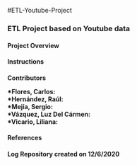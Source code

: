 #ETL-Youtube-Project

<h3>ETL Project based on Youtube data

<h4>Project Overview


<h4>Instructions


<h4>Contributors  
  
  
*Flores, Carlos:  
*Hernández, Raúl:  
*Mejía, Sergio:  
*Vázquez, Luz Del Cármen:  
*Vicario, Liliana:  
  
<h4>References

<h4>Log
  Repository created on 12/6/2020
  

